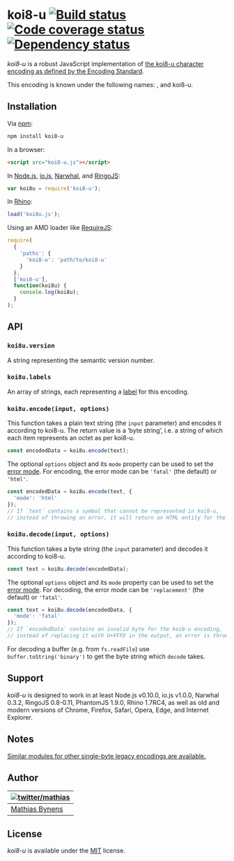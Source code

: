 # koi8-u [![Build status](https://travis-ci.org/mathiasbynens/koi8-u.svg?branch=master)](https://travis-ci.org/mathiasbynens/koi8-u) [![Code coverage status](https://coveralls.io/repos/mathiasbynens/koi8-u/badge.svg)](https://coveralls.io/r/mathiasbynens/koi8-u) [![Dependency status](https://gemnasium.com/mathiasbynens/koi8-u.svg)](https://gemnasium.com/mathiasbynens/koi8-u)

_koi8-u_ is a robust JavaScript implementation of [the koi8-u character encoding as defined by the Encoding Standard](https://encoding.spec.whatwg.org/#koi8-u).

This encoding is known under the following names: , and koi8-u.

## Installation

Via [npm](https://www.npmjs.com/):

```bash
npm install koi8-u
```

In a browser:

```html
<script src="koi8-u.js"></script>
```

In [Node.js](https://nodejs.org/), [io.js](https://iojs.org/), [Narwhal](http://narwhaljs.org/), and [RingoJS](http://ringojs.org/):

```js
var koi8u = require('koi8-u');
```

In [Rhino](https://www.mozilla.org/rhino/):

```js
load('koi8u.js');
```

Using an AMD loader like [RequireJS](http://requirejs.org/):

```js
require(
  {
    'paths': {
      'koi8-u': 'path/to/koi8-u'
    }
  },
  ['koi8-u'],
  function(koi8u) {
    console.log(koi8u);
  }
);
```

## API

### `koi8u.version`

A string representing the semantic version number.

### `koi8u.labels`

An array of strings, each representing a [label](https://encoding.spec.whatwg.org/#label) for this encoding.

### `koi8u.encode(input, options)`

This function takes a plain text string (the `input` parameter) and encodes it according to koi8-u. The return value is a ‘byte string’, i.e. a string of which each item represents an octet as per koi8-u.

```js
const encodedData = koi8u.encode(text);
```

The optional `options` object and its `mode` property can be used to set the [error mode](https://encoding.spec.whatwg.org/#error-mode). For encoding, the error mode can be `'fatal'` (the default) or `'html'`.

```js
const encodedData = koi8u.encode(text, {
  'mode': 'html'
});
// If `text` contains a symbol that cannot be represented in koi8-u,
// instead of throwing an error, it will return an HTML entity for the symbol.
```

### `koi8u.decode(input, options)`

This function takes a byte string (the `input` parameter) and decodes it according to koi8-u.

```js
const text = koi8u.decode(encodedData);
```

The optional `options` object and its `mode` property can be used to set the [error mode](https://encoding.spec.whatwg.org/#error-mode). For decoding, the error mode can be `'replacement'` (the default) or `'fatal'`.

```js
const text = koi8u.decode(encodedData, {
  'mode': 'fatal'
});
// If `encodedData` contains an invalid byte for the koi8-u encoding,
// instead of replacing it with U+FFFD in the output, an error is thrown.
```

For decoding a buffer (e.g. from `fs.readFile`) use `buffer.toString('binary')` to get the byte string which `decode` takes.

## Support

_koi8-u_ is designed to work in at least Node.js v0.10.0, io.js v1.0.0, Narwhal 0.3.2, RingoJS 0.8-0.11, PhantomJS 1.9.0, Rhino 1.7RC4, as well as old and modern versions of Chrome, Firefox, Safari, Opera, Edge, and Internet Explorer.

## Notes

[Similar modules for other single-byte legacy encodings are available.](https://www.npmjs.com/browse/keyword/legacy-encoding)

## Author

| [![twitter/mathias](https://gravatar.com/avatar/24e08a9ea84deb17ae121074d0f17125?s=70)](https://twitter.com/mathias "Follow @mathias on Twitter") |
|---|
| [Mathias Bynens](https://mathiasbynens.be/) |

## License

_koi8-u_ is available under the [MIT](https://mths.be/mit) license.
